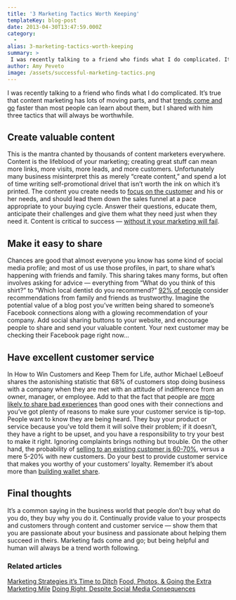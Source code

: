 ```yaml
---
title: '3 Marketing Tactics Worth Keeping'
templateKey: blog-post
date: 2013-04-30T13:47:59.000Z
category: 
  -
alias: 3-marketing-tactics-worth-keeping
summary: > 
 I was recently talking to a friend who finds what I do complicated. It’s true that content marketing has lots of moving parts, and that trends come and go faster than most people can learn about them, but I shared with him three tactics that will always be worthwhile.
author: Amy Peveto
image: /assets/successful-marketing-tactics.png
---
```


I was recently talking to a friend who finds what I do complicated. It’s true that content marketing has lots of moving parts, and that [trends come and go](/blog/04/23/2013/3-marketing-tactics-it-s-time-ditch) faster than most people can learn about them, but I shared with him three tactics that will always be worthwhile.

Create valuable content
-----------------------

This is the mantra chanted by thousands of content marketers everywhere. Content is the lifeblood of your marketing; creating great stuff can mean more links, more visits, more leads, and more customers. Unfortunately many business misinterpret this as merely “create content,” and spend a lot of time writing self-promotional drivel that isn’t worth the ink on which it’s printed. The content you create needs to [focus on the customer](/blog/07/16/2012/standing-out-moving) and his or her needs, and should lead them down the sales funnel at a pace appropriate to your buying cycle. Answer their questions, educate them, anticipate their challenges and give them what they need just when they need it. Content is critical to success — [without it your marketing will fail](/blog/10/11/2011/biggest-reason-your-inbound-marketing-strategy-failing).

Make it easy to share
---------------------

Chances are good that almost everyone you know has some kind of social media profile; and most of us use those profiles, in part, to share what’s happening with friends and family. This sharing takes many forms, but often involves asking for advice — everything from “What do you think of this shirt?” to “Which local dentist do you recommend?” [92% of people](http://www.nielsen.com/us/en/insights/news/2012/consumer-trust-in-online-social-and-mobile-advertising-grows.html) consider recommendations from family and friends as trustworthy. Imagine the potential value of a blog post you’ve written being shared to someone’s Facebook connections along with a glowing recommendation of your company. Add social sharing buttons to your website, and encourage people to share and send your valuable content. Your next customer may be checking their Facebook page right now...

Have excellent customer service
-------------------------------

In How to Win Customers and Keep Them for Life, author Michael LeBoeuf shares the astonishing statistic that 68% of customers stop doing business with a company when they are met with an attitude of indifference from an owner, manager, or employee. Add to that the fact that people are [more likely to share bad experiences](http://www.marketingcharts.com/online/bad-customer-service-interactions-more-likely-to-be-shared-than-good-ones-28628/) than good ones with their connections and you’ve got plenty of reasons to make sure your customer service is tip-top. People want to know they are being heard. They buy your product or service because you’ve told them it will solve their problem; if it doesn’t, they have a right to be upset, and you have a responsibility to try your best to make it right. Ignoring complaints brings nothing but trouble. On the other hand, the probability of [selling to an existing customer is 60-70%](http://www.huffingtonpost.com/hulya-aksu/customer-service-the-new-_b_2827889.html), versus a mere 5-20% with new customers. Do your best to provide customer service that makes you worthy of your customers’ loyalty. Remember it’s about more than [building wallet share](/blog/01/29/2013/build-relationships-build-wallet-share).

Final thoughts
--------------

It’s a common saying in the business world that people don’t buy what do you do, they buy why you do it. Continually provide value to your prospects and customers through content and customer service — show them that you are passionate about your business and passionate about helping them succeed in theirs. Marketing fads come and go; but being helpful and human will always be a trend worth following.

### Related articles

[Marketing Strategies it’s Time to Ditch](/blog/04/23/2013/3-marketing-tactics-it-s-time-ditch) [Food, Photos, & Going the Extra Marketing Mile](/blog/03/26/2013/food-photos-going-extra-marketing-mile) [Doing Right, Despite Social Media Consequences](/blog/02/20/2013/doing-right-despite-social-media-consequences)